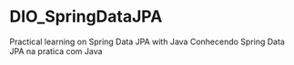 # DIO_SpringDataJPA
Practical learning on Spring Data JPA with Java
Conhecendo Spring Data JPA na pratica com Java
